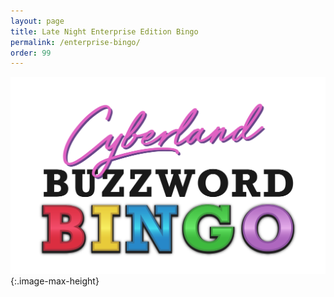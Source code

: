 ```yaml
---
layout: page
title: Late Night Enterprise Edition Bingo
permalink: /enterprise-bingo/
order: 99
---
```


![Bingo Logo](/assets/enterprise-bingo/bingo-header-big.png){:.image-max-height}


<div>
    <style>
    .grid-container {
    display: grid;
    grid-template-columns: 1fr 1fr 1fr 1fr 1fr;
    grid-template-rows: 1fr 1fr 1fr 1fr 1fr;
    gap: 0px 0px;
    grid-template-areas:
        "cell-0-0 cell-0-1 cell-0-2 cell-0-3 cell-0-4"
        "cell-1-0 cell-1-1 cell-1-2 cell-1-3 cell-1-4"
        "cell-2-0 cell-2-1 cell-2-2 cell-2-3 cell-2-4"
        "cell-3-0 cell-3-1 cell-3-2 cell-3-3 cell-3-4"
        "cell-4-0 cell-4-1 cell-4-2 cell-4-3 cell-4-4";
    }
    .cell {
        border-style: solid;
        border-color: black;
        border-width: 2px;
        padding: 32px 32px 32px 32px;
        text-align: center;
        font-weight: bold;
    }
    .free-cell {
        background-color: green;
        font-size: 32px;
    }

    .cell-0-0 { grid-area: cell-0-0; }
    .cell-0-1 { grid-area: cell-0-1; }
    .cell-0-2 { grid-area: cell-0-2; }
    .cell-0-3 { grid-area: cell-0-3; }
    .cell-0-4 { grid-area: cell-0-4; }
    .cell-1-0 { grid-area: cell-1-0; }
    .cell-1-1 { grid-area: cell-1-1; }
    .cell-1-2 { grid-area: cell-1-2; }
    .cell-1-3 { grid-area: cell-1-3; }
    .cell-1-4 { grid-area: cell-1-4; }
    .cell-2-0 { grid-area: cell-2-0; }
    .cell-2-1 { grid-area: cell-2-1; }
    .cell-2-2 { grid-area: cell-2-2; }
    .cell-2-3 { grid-area: cell-2-3; }
    .cell-2-4 { grid-area: cell-2-4; }
    .cell-3-0 { grid-area: cell-3-0; }
    .cell-3-1 { grid-area: cell-3-1; }
    .cell-3-2 { grid-area: cell-3-2; }
    .cell-3-3 { grid-area: cell-3-3; }
    .cell-3-4 { grid-area: cell-3-4; }
    .cell-4-0 { grid-area: cell-4-0; }
    .cell-4-1 { grid-area: cell-4-1; }
    .cell-4-2 { grid-area: cell-4-2; }
    .cell-4-3 { grid-area: cell-4-3; }
    .cell-4-4 { grid-area: cell-4-4; }
    </style>


    <div class="grid-container">
        <div class="cell cell-0-0"></div>
        <div class="cell cell-0-1"></div>
        <div class="cell cell-0-2"></div>
        <div class="cell cell-0-3"></div>
        <div class="cell cell-0-4"></div>
        <div class="cell cell-1-0"></div>
        <div class="cell cell-1-1"></div>
        <div class="cell cell-1-2"></div>
        <div class="cell cell-1-3"></div>
        <div class="cell cell-1-4"></div>
        <div class="cell cell-2-0"></div>
        <div class="cell cell-2-1"></div>
        <div class="cell cell-2-2 free-cell">❤️</div>
        <div class="cell cell-2-3"></div>
        <div class="cell cell-2-4"></div>
        <div class="cell cell-3-0"></div>
        <div class="cell cell-3-1"></div>
        <div class="cell cell-3-2"></div>
        <div class="cell cell-3-3"></div>
        <div class="cell cell-3-4"></div>
        <div class="cell cell-4-0"></div>
        <div class="cell cell-4-1"></div>
        <div class="cell cell-4-2"></div>
        <div class="cell cell-4-3"></div>
        <div class="cell cell-4-4"></div>
    </div>

    <script type="text/javascript">

    var buzzwords = ["SOAP", "LAYER", "ARCHITEKTUR", "SOA", "AGIL", "B2B",
    "BIG DATA", "CLOUD", "CONTAINER", "CONTINUOUS DELIVERY", "CONTINUOUS INTEGRATION",
    "PATTERN", "DEVOPS", "AI", "LEAN", "FUNCTIONAL",
    "MICROSERVICE", "MODULARITY", "MONOLITH", "SERVERLESS", "BLOCKING",
    "NON-BLOCKING", "SQL", "NOSQL", "REST", "REACTIVESCRUM",
    "TDD", "UML", "AWS", "STATELESS", "STREAMING",
    "AGILE", "WEBSERVICE", "SAML", "JWT", "KEYCLOAK",
    "APPLICATION SERVER", "SPECIFICATION", "3 LAYER", "EJB", "JPA",
    "JMS", "JDBC", "KAFKA", "SPRING BOOT", "ACTIVE MQ",
    "LDAP", "CERTIFIED", "XA TRANSACTION", "2 FACE COMMIT", "ROLLBACK",
    "TOMCAT", "JAKARTAEE", "JAVA-EE", "J2EE", "MQ-SERIES",
    "WEBSPHERE", "WEBLOGIC", "JBOSS"];


    function getRandomInt(max) {
    return Math.floor(Math.random() * Math.floor(max));
    }

    function setText(divSelector, value) {
        document.querySelector(divSelector).innerHTML = value;
    }
    
    function createBingo() {
        var usedBuzzwords = [];
        while(usedBuzzwords.length <= 24) {
            var selectedWord = buzzwords[getRandomInt(buzzwords.length)];
            while(usedBuzzwords.includes(selectedWord)) {
                selectedWord = buzzwords[getRandomInt(buzzwords.length)];
            }
            usedBuzzwords.push(selectedWord);
        }
        setText('.cell-0-0', usedBuzzwords[0]);
        setText('.cell-0-1', usedBuzzwords[1]);
        setText('.cell-0-2', usedBuzzwords[2]);
        setText('.cell-0-3', usedBuzzwords[3]);
        setText('.cell-0-4', usedBuzzwords[4]);
        setText('.cell-1-0', usedBuzzwords[5]);
        setText('.cell-1-1', usedBuzzwords[6]);
        setText('.cell-1-2', usedBuzzwords[7]);
        setText('.cell-1-3', usedBuzzwords[8]);
        setText('.cell-1-4', usedBuzzwords[9]);
        setText('.cell-2-0', usedBuzzwords[10]);
        setText('.cell-2-1', usedBuzzwords[11]);

        setText('.cell-2-3', usedBuzzwords[12]);
        setText('.cell-2-4', usedBuzzwords[13]);
        setText('.cell-3-0', usedBuzzwords[14]);
        setText('.cell-3-1', usedBuzzwords[15]);
        setText('.cell-3-2', usedBuzzwords[16]);
        setText('.cell-3-3', usedBuzzwords[17]);
        setText('.cell-3-4', usedBuzzwords[18]);
        setText('.cell-4-0', usedBuzzwords[19]);
        setText('.cell-4-1', usedBuzzwords[20]);
        setText('.cell-4-2', usedBuzzwords[21]);
        setText('.cell-4-3', usedBuzzwords[22]);
        setText('.cell-4-4', usedBuzzwords[23]);
    }
    document.onload = createBingo();
    </script>

</div>